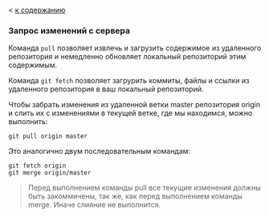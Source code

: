 < [к содержанию](./readme.md)
### Запрос изменений с сервера

Команда `pull` позволяет извлечь и загрузить содержимое из удаленного репозитория и немедленно обновляет локальный репозиторий этим содержимым.

Команда `git fetch` позволяет загруpить коммиты, файлы и ссылки из удаленного репозитория в ваш локальный репозиторий.

Чтобы забрать изменения из удаленной ветки master репозитория origin и слить их с изменениями в текущей ветке, где мы находимся, можно выполнить:

```
git pull origin master
```

Это аналогично двум последовательным командам:

```
git fetch origin
git merge origin/master
```

>Перед выполнением команды pull все текущие изменения должны быть закоммичены, так же, как перед выполнением команды merge. Иначе слияние не выполнится.